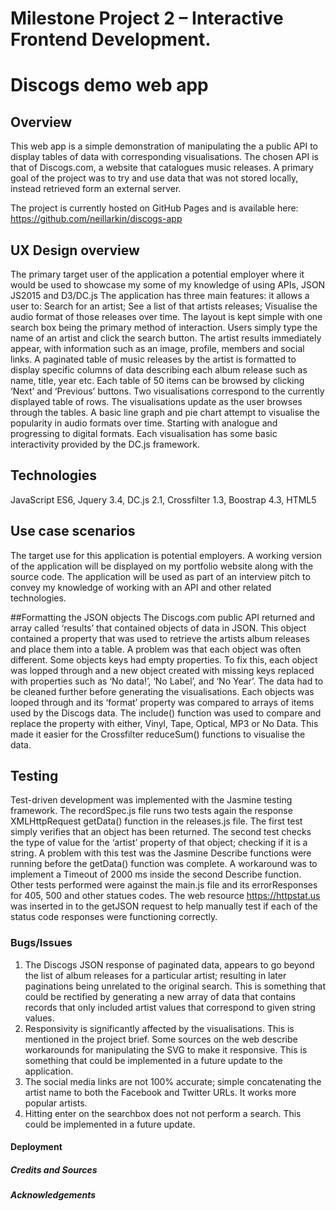 # Milestone Project 2 – Interactive Frontend Development.
# Discogs demo web app

## Overview
This web app is a simple demonstration of manipulating the a public API to display tables of data with corresponding visualisations. The chosen API is that of Discogs.com, a website that catalogues music releases. 
A primary goal of the project was to try and use data that was not stored locally, instead retrieved form an external server.

The project is currently hosted on GitHub Pages and is available here: 
https://github.com/neillarkin/discogs-app

## UX Design overview
The primary target user of the application a potential employer where it would be used to showcase my some of my knowledge of using APIs, JSON JS2015 and D3/DC.js
The application has three main features: it allows a user to: Search for an artist; See a list of that artists releases; Visualise the audio format of those releases over time.
The layout is kept simple with one search box being the primary method of interaction. Users simply type the name of an artist and click the search button. The artist results immediately appear, with information such as an image, profile, members and social links. 
A paginated table of music releases by the artist is formatted to display specific columns of data describing each album release such as name, title, year etc. Each table of 50 items can be browsed by clicking ‘Next’ and ‘Previous’ buttons.
Two visualisations correspond to the currently displayed table of rows. The visualisations update as the user browses through the tables. A basic line graph and pie chart attempt to visualise the popularity in audio formats over time. Starting with analogue and progressing to digital formats. Each visualisation has some basic interactivity provided by the DC.js framework.

## Technologies
JavaScript ES6, Jquery 3.4, DC.js 2.1, Crossfilter 1.3,  Boostrap 4.3, HTML5

## Use case scenarios
The target use for this application is potential employers. A working version of the application will be displayed on my portfolio website along with the source code. The application will be used as part of an interview pitch to convey my knowledge of working with an API and other related technologies. 

##Formatting the JSON objects
The Discogs.com public API returned and array called ‘results’ that contained objects of data in JSON. This object contained a property that was used to retrieve the artists album releases and place them into a table.
A problem was that each object was often different. Some objects keys had empty properties. To fix this, each object was lopped through and a new object created with missing keys replaced with properties such as ‘No data!’, ‘No Label’, and ‘No Year’. 
The data had to be cleaned further before generating the visualisations. Each objects was looped through and its ‘format’ property was compared to arrays of items used by the Discogs data. The include() function was used to compare and replace the property with either, Vinyl, Tape, Optical, MP3 or No Data. This made it easier for the Crossfilter reduceSum() functions to visualise the data.


## Testing
Test-driven development was implemented with the Jasmine testing framework. The recordSpec.js file runs two tests again the response XMLHttpRequest getData() function in the releases.js file. The first test simply verifies that an object has been returned. The second test checks the type of value for the ‘artist’ property of that object; checking if it is a string. A problem with this test was the Jasmine Describe functions were running before the getData() function was complete. A workaround was to implement a Timeout of 2000 ms inside the second Describe function. 
Other tests performed were against the main.js file and its errorResponses for 405, 500 and other statues codes. The web resource https://httpstat.us was inserted in to the getJSON request to help manually test if each of the status code responses were functioning correctly.


### Bugs/Issues
1) The Discogs JSON response of paginated data, appears to go beyond the list of album releases for a particular artist; resulting in later paginations being unrelated to the original search. This is something that could be rectified by generating a new array of data that contains records that only included artist values that correspond to given string values.
2) Responsivity is significantly affected by the visualisations. This is mentioned in the project brief. Some sources on the web describe workarounds for manipulating the SVG to make it responsive. This is something that could be implemented in a future update to the application.
3) The social media links are not 100% accurate; simple concatenating the artist name to both the Facebook and Twitter URLs. It works more popular artists.
4) Hitting enter on the searchbox does not not perform a search. This could be implemented in a future update.


#### Deployment

##### Credits and Sources


##### Acknowledgements